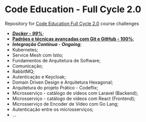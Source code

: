 # Code Education - Full Cycle 2.0
Repository for [Code Education Full Cycle 2.0](https://portal.code.education/lms/#/) course challenges

* ***[Docker - 99%](https://github.com/JuniorGunner/code_education/tree/main/Docker)***;
* **[Padrões e técnicas avançadas com Git e GitHub - 100%](https://github.com/JuniorGunner/code_education/tree/main/Git)**;
* ***Integração Contínua - Ongoing***;
* Kubernetes;
* Service Mesh com Istio;
* Fundamentos de Arquitetura de Software;
* Comunicação;
* RabbitMQ;
* Autenticação e Keycloak;
* Domain Driven Design e Arquitetura Hexagonal;
* Arquitetura do projeto Prático - Codeflix;
* Microsserviço - catálogo de vídeos com Laravel (Backend);
* Microsserviço - catálogo de vídeos com React (Frontend);
* Microsserviço de Encoder de Vídeo com Go Lang;
* Autenticação entre os microsserviços;
* ...
